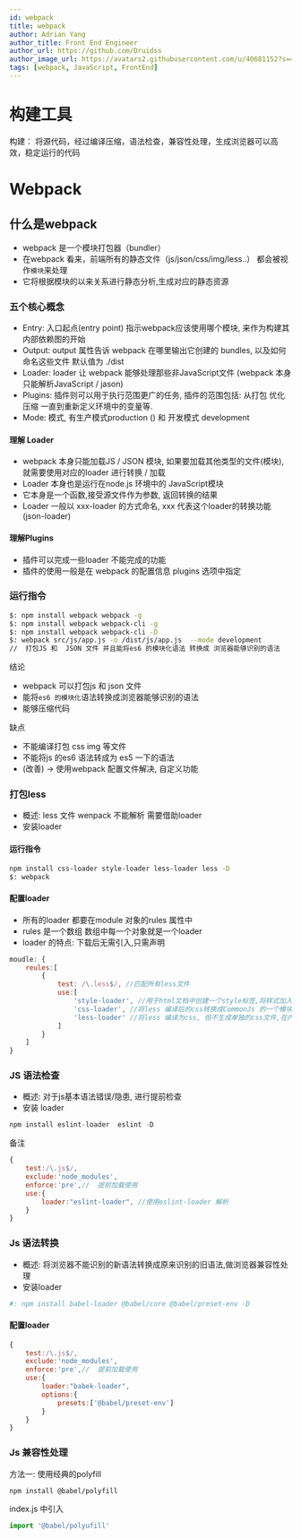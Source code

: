 ```yaml
---
id: webpack
title: webpack
author: Adrian Yang
author_title: Front End Engineer
author_url: https://github.com/Druidss
author_image_url: https://avatars2.githubusercontent.com/u/40681152?s=460&u=e324c1f3465c768888c1fcf798b5f5eb1be9d60d&v=4
tags: [webpack, JavaScript, FrontEnd]
---
```


# 构建工具

构建： 将源代码，经过编译压缩，语法检查，兼容性处理，生成浏览器可以高效，稳定运行的代码

 

# Webpack

## 什么是webpack

- webpack 是一个模块打包器（bundler）
- 在webpack 看来，前端所有的静态文件（js/json/css/img/less..） 都会被视作`模块`来处理
- 它将根据模块的以来关系进行静态分析,生成对应的静态资源





### 五个核心概念

- Entry: 入口起点(entry point) 指示webpack应该使用哪个模块, 来作为构建其内部依赖图的开始
- Output: output 属性告诉 webpack 在哪里输出它创建的 bundles, 以及如何命名这些文件 默认值为 ./dist
- Loader: loader 让 webpack 能够处理那些非JavaScript文件 (webpack 本身只能解析JavaScript / jason)
- Plugins: 插件则可以用于执行范围更广的任务, 插件的范围包括: 从打包 优化 压缩 一直到重新定义环境中的变量等.
- Mode: 模式, 有生产模式production () 和 开发模式 development

#### 理解 Loader

- webpack 本身只能加载JS / JSON 模块, 如果要加载其他类型的文件(模块), 就需要使用对应的loader 进行转换  /  加载
- Loader 本身也是运行在node.js 环境中的 JavaScript模块
- 它本身是一个函数,接受源文件作为参数, 返回转换的结果
- Loader 一般以 xxx-loader 的方式命名, xxx 代表这个loader的转换功能(json-loader)

#### 理解Plugins

- 插件可以完成一些loader 不能完成的功能
- 插件的使用一般是在 webpack 的配置信息 plugins 选项中指定



### 运行指令

```bash
$: npm install webpack webpack -g 
$: npm install webpack webpack-cli -g 
$: npm install webpack webpack-cli -D
$: webpack src/js/app.js -o /dist/js/app.js  --mode development 
//  打包JS 和  JSON 文件 并且能将es6 的模块化语法 转换成 浏览器能够识别的语法 
```

结论

- webpack 可以打包js 和 json 文件
- 能将`es6 的模块化`语法转换成浏览器能够识别的语法
- 能够压缩代码

缺点

- 不能编译打包 css img 等文件
- 不能将js 的es6 语法转成为 es5 一下的语法
- (改善) -> 使用webpack 配置文件解决, 自定义功能





### 打包less

- 概述: less 文件 wenpack 不能解析 需要借助loader
- 安装loader 

#### 运行指令

```bash
npm install css-loader style-loader less-loader less -D
$: webpack
```

#### 配置loader

- 所有的loader 都要在module 对象的rules 属性中
- rules 是一个数组 数组中每一个对象就是一个loader
- loader 的特点:  下载后无需引入,只需声明

```js
moudle: {
    reules:[
        {
            test: /\.less$/, //匹配所有less文件
            use:[
                'style-loader', //用于html文档中创建一个style标签,将样式加入
                'css-loader', //将less 编译后的css转换成CommonJs 的一个模块
                'less-loader' //将less 编译为css, 但不生成单独的css文件,在内存中
            ]
        }
    ]
}
```





### JS 语法检查

- 概述: 对于js基本语法错误/隐患, 进行提前检查
- 安装 loader

```js
npm install eslint-loader  eslint -D
```

备注

```js
{
	test:/\.js$/,
    exclude:'node_modules',
    enforce:'pre',//  提前加载使用
    use:{
        loader:"eslint-loader", //使用eslint-loader 解析
    }
}
```





### Js 语法转换

- 概述: 将浏览器不能识别的新语法转换成原来识别的旧语法,做浏览器兼容性处理
- 安装loader

```bash
#: npm install babel-loader @babel/core @babel/preset-env -D
```

#### 配置loader

```js
{
	test:/\.js$/,
    exclude:'node_modules',
    enforce:'pre',//  提前加载使用
    use:{
        loader:"babek-loader", 
        options:{
            presets:['@babel/preset-env']
        }
    }
}
```





### Js 兼容性处理

方法一:  使用经典的polyfill 

```bash
npm install @babel/polyfill
```



index.js 中引入

```js
import '@babel/polyufill'
```

